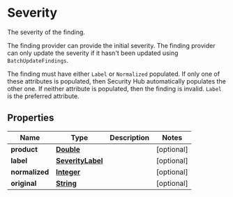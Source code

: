 

# Severity

<p>The severity of the finding.</p> <p>The finding provider can provide the initial severity. The finding provider can only update the severity if it hasn't been updated using <code>BatchUpdateFindings</code>.</p> <p>The finding must have either <code>Label</code> or <code>Normalized</code> populated. If only one of these attributes is populated, then Security Hub automatically populates the other one. If neither attribute is populated, then the finding is invalid. <code>Label</code> is the preferred attribute.</p>

## Properties

| Name | Type | Description | Notes |
|------------ | ------------- | ------------- | -------------|
|**product** | [**Double**](Double.md) |  |  [optional] |
|**label** | [**SeverityLabel**](SeverityLabel.md) |  |  [optional] |
|**normalized** | [**Integer**](Integer.md) |  |  [optional] |
|**original** | [**String**](String.md) |  |  [optional] |



